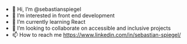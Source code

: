 - 👋 Hi, I’m @sebastianspiegel
- 👀 I’m interested in front end development
- 🌱 I’m currently learning React
- 💞️ I’m looking to collaborate on accessible and inclusive projects
- 📫 How to reach me https://www.linkedin.com/in/sebastian-spiegel/

<!---
sebastianspiegel/sebastianspiegel is a ✨ special ✨ repository because its `README.md` (this file) appears on your GitHub profile.
You can click the Preview link to take a look at your changes.
--->
